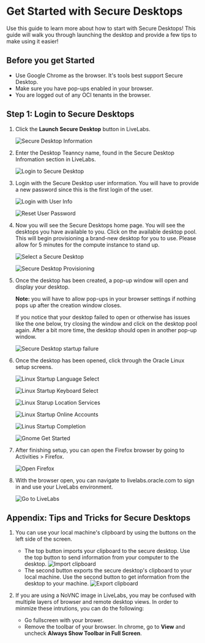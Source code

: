 # Get Started with Secure Desktops

Use this guide to learn more about how to start with Secure Desktops! This guide will walk you through launching the desktop and provide a few tips to make using it easier! 

## Before you get Started

- Use Google Chrome as the browser. It's tools best support Secure Desktop. 
- Make sure you have pop-ups enabled in your browser. 
- You are logged out of any OCI tenants in the browser. 

## Step 1: Login to Secure Desktops

1. Click the **Launch Secure Desktop** button in LiveLabs. 

    ![Secure Desktop Information](./images/livelabs-resinfo.png)

2. Enter the Desktop Teanncy name, found in the Secure Desktop Infromation section in LiveLabs. 

    ![Login to Secure Desktop](./images/securedesktoplogin.png)

3. Login with the Secure Desktop user information. You will have to provide a new password since this is the first login of the user. 

    ![Login with User Info](./images/securedesktopuserlogin.png)

    ![Reset User Password](./images/userresetpassword.png)

4. Now you will see the Secure Desktops home page. You will see the desktops you have available to you. Click on the available desktop pool. This will begin provisioning a brand-new desktop for you to use. Please allow for 5 minutes for the compute instance to stand up. 

    ![Select a Secure Desktop](./images/securedesktoppools.png)

    ![Secure Desktop Provisioning](./images/openingsecuredesktop.png)

5. Once the desktop has been created, a pop-up window will open and display your desktop. 

    **Note:** you will have to allow pop-ups in your browser settings if nothing pops up after the creation window closes. 

    If you notice that your desktop failed to open or otherwise has issues like the one below, try closing the window and click on the desktop pool again. After a bit more time, the desktop should open in another pop-up window. 

    ![Secure Desktop startup failure](./images/securedesktopfail.png)

6. Once the desktop has been opened, click through the Oracle Linux setup screens. 

    ![Linux Startup Language Select](./images/linuxstartup1.png)

    ![Linux Startup Keyboard Select](./images/linuxstartup2.png)

    ![Linux Starup Location Services](./images/linuxstartup3.png)

    ![Linux Startup Online Accounts](./images/linuxstartup4.png)

    ![Linus Startup Completion](./images/linuxstartup5.png)

    ![Gnome Get Started](./images/linuxstartup6.png)


7. After finishing setup, you can open the Firefox browser by going to Activities > Firefox. 

    ![Open Firefox](./images/linuxactivities.png)

8. With the browser open, you can navigate to livelabs.oracle.com to sign in and use your LiveLabs environment. 

    ![Go to LiveLabs](./images/livelabs-securedesktop.png)


## Appendix: Tips and Tricks for Secure Desktops 

1. You can use your local machine's clipboard by using the buttons on the left side of the screen. 

    - The top button imports your clipboard to the secure desktop. Use the top button to send information from your computer to the desktop.
        ![Import clipboard](./images/importclipboard.png)
    - The second button exports the secure desktop's clipboard to your local machine. Use the second button to get information from the desktop to your machine. 
        ![Export clipboard](./images/exportclipboard.png)

2. If you are using a NoVNC image in LiveLabs, you may be confused with multiple layers of browser and remote desktop views. In order to minmize these intrutions, you can do the following: 

    - Go fullscreen with your brower. 
    - Remove the toolbar of your browser. In chrome, go to **View** and uncheck **Always Show Toolbar in Full Screen**. 